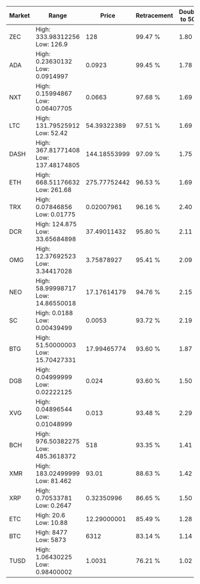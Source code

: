 | Market | Range | Price| Retracement | Doubles to 50% |
| --- | --- | --- | --- | --- |
| ZEC | High: 333.98312256<br />Low: 126.9 | 128 | 99.47 % | 1.80 |
| ADA | High: 0.23630132<br />Low: 0.0914997 | 0.0923 | 99.45 % | 1.78 |
| NXT | High: 0.15994867<br />Low: 0.06407705 | 0.0663 | 97.68 % | 1.69 |
| LTC | High: 131.79525912<br />Low: 52.42 | 54.39322389 | 97.51 % | 1.69 |
| DASH | High: 367.81771408<br />Low: 137.48174805 | 144.18553999 | 97.09 % | 1.75 |
| ETH | High: 668.51176632<br />Low: 261.68 | 275.77752442 | 96.53 % | 1.69 |
| TRX | High: 0.07846856<br />Low: 0.01775 | 0.02007961 | 96.16 % | 2.40 |
| DCR | High: 124.875<br />Low: 33.65684898 | 37.49011432 | 95.80 % | 2.11 |
| OMG | High: 12.37692523<br />Low: 3.34417028 | 3.75878927 | 95.41 % | 2.09 |
| NEO | High: 58.99998717<br />Low: 14.86550018 | 17.17614179 | 94.76 % | 2.15 |
| SC | High: 0.0188<br />Low: 0.00439499 | 0.0053 | 93.72 % | 2.19 |
| BTG | High: 51.50000003<br />Low: 15.70427331 | 17.99465774 | 93.60 % | 1.87 |
| DGB | High: 0.04999999<br />Low: 0.02222125 | 0.024 | 93.60 % | 1.50 |
| XVG | High: 0.04896544<br />Low: 0.01048999 | 0.013 | 93.48 % | 2.29 |
| BCH | High: 976.50382275<br />Low: 485.3618372 | 518 | 93.35 % | 1.41 |
| XMR | High: 183.02499999<br />Low: 81.462 | 93.01 | 88.63 % | 1.42 |
| XRP | High: 0.70533781<br />Low: 0.2647 | 0.32350996 | 86.65 % | 1.50 |
| ETC | High: 20.6<br />Low: 10.88 | 12.29000001 | 85.49 % | 1.28 |
| BTC | High: 8477<br />Low: 5873 | 6312 | 83.14 % | 1.14 |
| TUSD | High: 1.06430225<br />Low: 0.98400002 | 1.0031 | 76.21 % | 1.02 |

